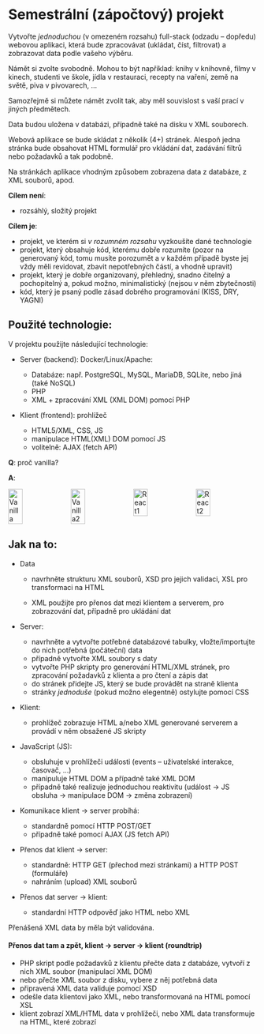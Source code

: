 # Semestrální (zápočtový) projekt

Vytvořte _jednoduchou_ (v omezeném rozsahu) full-stack (odzadu – dopředu) webovou aplikaci,
která bude zpracovávat (ukládat, číst, filtrovat) a zobrazovat data podle vašeho výběru.

Námět si zvolte svobodně. Mohou to být například: knihy v knihovně, filmy v kinech, studenti
ve škole, jídla v restauraci, recepty na vaření, země na světě, piva v pivovarech, ...

Samozřejmě si můžete námět zvolit tak, aby měl souvislost s vaší prací v jiných předmětech.

Data budou uložena v databázi, případně také na disku v XML souborech.

Webová aplikace se bude skládat z několik (4+) stránek. Alespoň jedna stránka bude obsahovat
HTML formulář pro vkládání dat, zadávání filtrů nebo požadavků a tak podobně.

Na stránkách aplikace vhodným způsobem zobrazena data z databáze, z XML souborů, apod.

**Cílem není**:

- rozsáhlý, složitý projekt

**Cílem je**:

- projekt, ve kterém si _v rozumném rozsahu_ vyzkoušíte dané technologie
- projekt, který obsahuje kód, kterému dobře rozumíte (pozor na generovaný kód, tomu musíte
  porozumět a v každém případě byste jej vždy měli revidovat, zbavit nepotřebných částí, a
  vhodně upravit)
- projekt, který je dobře organizovaný, přehledný, snadno čitelný a pochopitelný a, pokud
  možno, minimalistický (nejsou v něm zbytečnosti)
- kód, který je psaný podle zásad dobrého programování (KISS, DRY, YAGNI)

## Použité technologie:

V projektu použijte následující technologie:

- Server (backend): Docker/Linux/Apache:

  - Databáze: např. PostgreSQL, MySQL, MariaDB, SQLite, nebo jiná (také NoSQL)
  - PHP
  - XML + zpracování XML (XML DOM) pomocí PHP

- Klient (frontend): prohlížeč

  - HTML5/XML, CSS, JS
  - manipulace HTML(XML) DOM pomocí JS
  - volitelně: AJAX (fetch API)

**Q**: proč vanilla?

**A**:

<div style="display: flex; gap: 6px;">
  <img src="../assets/Vanilla.png" width="24%" alt="Vanilla">
  <img src="../assets/Vanilla2.png" width="24%" alt="Vanilla2">
  <img src="../assets/React1.png" width="24%" alt="React1">
  <img src="../assets/React2.png" width="24%" alt="React2">
</div>

## Jak na to:

- Data

  - navrhněte strukturu XML souborů, XSD pro jejich validaci, XSL pro transformaci na HTML

  - XML použijte pro přenos dat mezi klientem a serverem, pro zobrazování dat, případně pro
    ukládání dat

- Server:

  - navrhněte a vytvořte potřebné databázové tabulky, vložte/importujte do nich potřebná
    (počáteční) data
  - případně vytvořte XML soubory s daty
  - vytvořte PHP skripty pro generování HTML/XML stránek, pro zpracování požadavků z klienta
    a pro čtení a zápis dat
  - do stránek přidejte JS, který se bude provádět na straně klienta
  - stránky _jednoduše_ (pokud možno elegentně) ostylujte pomocí CSS

- Klient:

  - prohlížeč zobrazuje HTML a/nebo XML generované serverem a provádí v něm obsažené JS
    skripty

- JavaScript (JS):

  - obsluhuje v prohlížeči události (events – uživatelské interakce, časovač, ...)
  - manipuluje HTML DOM a případně také XML DOM
  - případně také realizuje jednoduchou reaktivitu (událost → JS obsluha → manipulace DOM →
    změna zobrazení)

- Komunikace klient → server probíhá:

  - standardně pomocí HTTP POST/GET
  - případně také pomocí AJAX (JS fetch API)

- Přenos dat klient → server:

  - standardně: HTTP GET (přechod mezi stránkami) a HTTP POST (formuláře)
  - nahráním (upload) XML souborů

- Přenos dat server → klient:

  - standardní HTTP odpověď jako HTML nebo XML

Přenášená XML data by měla být validována.

#### Přenos dat tam a zpět, klient → server → klient (roundtrip)

- PHP skript podle požadavků z klientu přečte data z databáze, vytvoří z nich XML soubor
  (manipulací XML DOM)
- nebo přečte XML soubor z disku, vybere z něj potřebná data
- připravená XML data validuje pomocí XSD
- odešle data klientovi jako XML, nebo transformovaná na HTML pomocí XSL
- klient zobrazí XML/HTML data v prohlížeči, nebo XML data transformuje na HTML, které
  zobrazí
